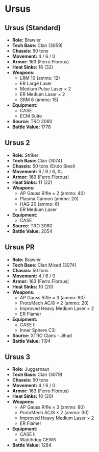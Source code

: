 # Ursus
## Ursus (Standard)
- **Role:** Brawler
- **Tech Base:** Clan (3059)
- **Chassis:** 50 tons
- **Movement:** 4 / 6 / 0
- **Armor:** 163 (Ferro Fibrous)
- **Heat Sinks:** 16 (32)
- **Weapons:**
  - LRM 10 (ammo: 12)
  - ER Large Laser
  - Medium Pulse Laser × 2
  - ER Medium Laser × 2
  - SRM 6 (ammo: 15)
- **Equipment:**
  - CASE
  - ECM Suite
- **Source:** TRO 3060
- **Battle Value:** 1778

## Ursus 2
- **Role:** Striker
- **Tech Base:** Clan (3074)
- **Chassis:** 50 tons (Endo Steel)
- **Movement:** 6 / 9 / 6, XL
- **Armor:** 169 (Ferro Fibrous)
- **Heat Sinks:** 11 (22)
- **Weapons:**
  - AP Gauss Rifle × 2 (ammo: 40)
  - Plasma Cannon (ammo: 20)
  - HAG 20 (ammo: 6)
  - ER Medium Laser
- **Equipment:**
  - CASE
- **Source:** TRO 3060
- **Battle Value:** 2054

## Ursus PR
- **Role:** Brawler
- **Tech Base:** Clan Mixed (3074)
- **Chassis:** 50 tons
- **Movement:** 4 / 6 / 0
- **Armor:** 163 (Ferro Fibrous)
- **Heat Sinks:** 10 (20)
- **Weapons:**
  - AP Gauss Rifle × 3 (ammo: 80)
  - ProtoMech AC/8 × 2 (ammo: 20)
  - Improved Heavy Medium Laser × 2
  - ER Flamer
- **Equipment:**
  - CASE II
  - Inner Sphere C3i
- **Source:** XTRO Clans - Jihad
- **Battle Value:** 1194

## Ursus 3
- **Role:** Juggernaut
- **Tech Base:** Clan (3079)
- **Chassis:** 50 tons
- **Movement:** 4 / 6 / 0
- **Armor:** 163 (Ferro Fibrous)
- **Heat Sinks:** 10 (20)
- **Weapons:**
  - AP Gauss Rifle × 3 (ammo: 80)
  - ProtoMech AC/8 × 2 (ammo: 30)
  - Improved Heavy Medium Laser × 2
  - ER Flamer
- **Equipment:**
  - CASE II
  - Watchdog CEWS
- **Battle Value:** 1284

